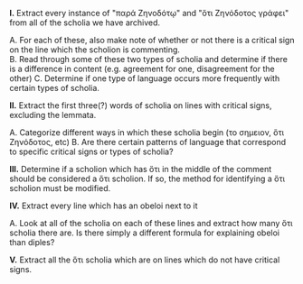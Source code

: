 **I.** Extract every instance of "παρά Ζηνοδότῳ" and "ὅτι Ζηνόδοτος γράφει" from all of the scholia we have archived.   
  
  A. For each of these, also make note of whether or not there is a critical sign on the line which the scholion is commenting.  
  B. Read through some of these two types of scholia and determine if there is a difference in content (e.g. agreement for one, disagreement for the other)
  C. Determine if one type of language occurs more frequently with certain types of scholia.
  
**II.** Extract the first three(?) words of scholia on lines with critical signs, excluding the lemmata.

  A. Categorize different ways in which these scholia begin (το σημειον, ὅτι Ζηνόδοτος, etc)
  B. Are there certain patterns of language that correspond to specific critical signs or types of scholia?
  
**III.** Determine if a scholion which has ὅτι in the middle of the comment should be considered a ὅτι scholion. If so, the method for identifying a ὅτι scholion must be modified.

**IV.** Extract every line which has an obeloi next to it

  A. Look at all of the scholia on each of these lines and extract how many ὅτι scholia there are. Is there simply a different formula for explaining obeloi than diples?
  
  **V.** Extract all the ὅτι scholia which are on lines which do not have critical signs.
  
